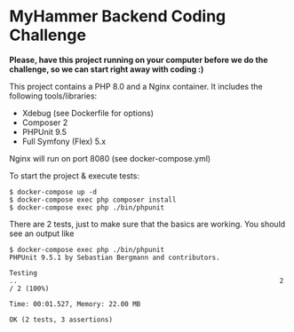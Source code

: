 # MyHammer Backend Coding Challenge

**Please, have this project running on your computer before we do the challenge, so we can start right away with coding :)**

This project contains a PHP 8.0 and a Nginx container.
It includes the following tools/libraries:
* Xdebug (see Dockerfile for options)
* Composer 2
* PHPUnit 9.5
* Full Symfony (Flex) 5.x

Nginx will run on port 8080 (see docker-compose.yml)

To start the project & execute tests:
```shell
$ docker-compose up -d
$ docker-compose exec php composer install
$ docker-compose exec php ./bin/phpunit
```
There are 2 tests, just to make sure that the basics are working. You should see an output like
```
$ docker-compose exec php ./bin/phpunit
PHPUnit 9.5.1 by Sebastian Bergmann and contributors.

Testing 
..                                                                  2 / 2 (100%)

Time: 00:01.527, Memory: 22.00 MB

OK (2 tests, 3 assertions)
```
